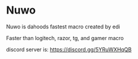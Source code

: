 # Nuwo

Nuwo is dahoods fastest macro created by edi 

Faster than logitech, razor, tg, and gamer macro

discord server is: https://discord.gg/5YRuWXHqQB
